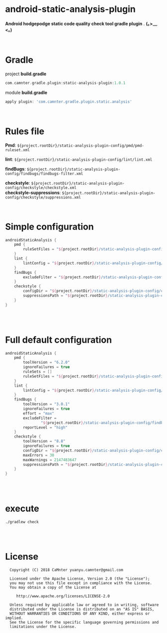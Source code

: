 # android-static-analysis-plugin

**Android hodgepodge static code quality check tool gradle plugin** . **(｡>﹏<｡)**   

<br>

# Gradle

project **build.gradle**

```gradle
com.camnter.gradle.plugin:static-analysis-plugin:1.0.1
```

module **build.gradle**

```gradle
apply plugin: 'com.camnter.gradle.plugin.static.analysis'
```

<br>

# Rules file

**Pmd**: `${project.rootDir}/static-analysis-plugin-config/pmd/pmd-ruleset.xml`   

**lint**: `${project.rootDir}/static-analysis-plugin-config/lint/lint.xml`   

**findBugs**: `${project.rootDir}/static-analysis-plugin-config/findbugs/findbugs-filter.xml`   

**checkstyle**: `${project.rootDir}/static-analysis-plugin-config/checkstyle/checkstyle.xml`   
**checkstyle-suppressions**: `${project.rootDir}/static-analysis-plugin-config/checkstyle/suppressions.xml`

<br>

# Simple configuration

```gradle
androidStaticAnalysis {
    pmd {
        ruleSetFiles = "${project.rootDir}/static-analysis-plugin-config/pmd/pmd-ruleset.xml"
    }
    lint {
        lintConfig = "${project.rootDir}/static-analysis-plugin-config/lint/lint.xml"
    }
    findBugs {
        excludeFilter = "${project.rootDir}/static-analysis-plugin-config/findbugs/findbugs-filter.xml"
    }
    checkstyle {
        configDir = "${project.rootDir}/static-analysis-plugin-config/checkstyle/checkstyle.xml"
        suppressionsPath = "${project.rootDir}/static-analysis-plugin-config/checkstyle/suppressions.xml"
    }
}
```

<br>
<br>

# Full default configuration

```gradle
androidStaticAnalysis {
    pmd {
        toolVersion = "6.2.0"
        ignoreFailures = true
        ruleSets = []
        ruleSetFiles = "${project.rootDir}/static-analysis-plugin-config/pmd/pmd-ruleset.xml"
    }
    lint {
        lintConfig = "${project.rootDir}/static-analysis-plugin-config/lint/lint.xml"
    }
    findBugs {
        toolVersion = "3.0.1"
        ignoreFailures = true
        effort = "max"
        excludeFilter =
                "${project.rootDir}/static-analysis-plugin-config/findbugs/findbugs-filter.xml"
        reportLevel = "high"
    }
    checkstyle {
        toolVersion = "8.8"
        ignoreFailures = true
        configDir = "${project.rootDir}/static-analysis-plugin-config/checkstyle/checkstyle.xml"
        maxErrors = 30
        maxWarnings = 2147483647
        suppressionsPath = "${project.rootDir}/static-analysis-plugin-config/checkstyle/suppressions.xml"
    }
}
```

<br>
<br>

# execute

```shell
./gradlew check
```

<br>
<br>

# License

      Copyright (C) 2018 CaMnter yuanyu.camnter@gmail.com

      Licensed under the Apache License, Version 2.0 (the "License");
      you may not use this file except in compliance with the License.
      You may obtain a copy of the License at

         http://www.apache.org/licenses/LICENSE-2.0

      Unless required by applicable law or agreed to in writing, software
      distributed under the License is distributed on an "AS IS" BASIS,
      WITHOUT WARRANTIES OR CONDITIONS OF ANY KIND, either express or implied.
      See the License for the specific language governing permissions and
      limitations under the License.
